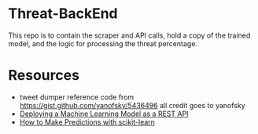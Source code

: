 # Threat-BackEnd

This repo is to contain the scraper and API calls, hold a copy of the trained model, and the logic for processing the threat percentage.


# Resources

- tweet dumper reference code from https://gist.github.com/yanofsky/5436496 all credit goes to yanofsky
- [Deploying a Machine Learning Model as a REST API](https://towardsdatascience.com/deploying-a-machine-learning-model-as-a-rest-api-4a03b865c166)
- [How to Make Predictions with scikit-learn](https://machinelearningmastery.com/make-predictions-scikit-learn/)
